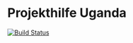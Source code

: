 # Projekthilfe Uganda

[![Build Status](https://travis-ci.org/projekthilfe-uganda/website.svg?branch=master)](https://travis-ci.org/projekthilfe-uganda/website)
